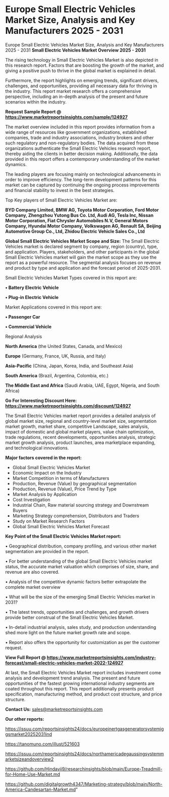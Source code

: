 # Europe Small Electric Vehicles Market Size, Analysis and Key Manufacturers 2025 - 2031
Europe Small Electric Vehicles Market Size, Analysis and Key Manufacturers 2025 - 2031
<Strong> Small Electric Vehicles Market Overview 2025 - 2031</strong>

The rising technology in Small Electric Vehicles Market is also depicted in this research report. Factors that are boosting the growth of the market, and giving a positive push to thrive in the global market is explained in detail.

Furthermore, the report highlights on emerging trends, significant drivers, challenges, and opportunities, providing all necessary data for thriving in the industry. This report market research offers a comprehensive perspective, including an in-depth analysis of the present and future scenarios within the industry.

<strong>Request Sample Report @ <a href=https://www.marketreportsinsights.com/sample/124927>https://www.marketreportsinsights.com/sample/124927</a></strong>

The market overview included in this report provides information from a wide range of resources like government organizations, established companies, trade and industry associations, industry brokers and other such regulatory and non-regulatory bodies. The data acquired from these organizations authenticate the Small Electric Vehicles research report, thereby aiding the clients in better decision making. Additionally, the data provided in this report offers a contemporary understanding of the market dynamics.

The leading players are focusing mainly on technological advancements in order to improve efficiency. The long-term development patterns for this market can be captured by continuing the ongoing process improvements and financial stability to invest in the best strategies.

Top Key players of Small Electric Vehicles Market are:

<strong>BYD Company Limited, BMW AG, Toyota Motor Corporation, Ford Motor Company, Zhengzhou Yutong Bus Co. Ltd, Audi AG, Tesla Inc, Nissan Motor Corporation, Fiat Chrysler Automobiles N.V, General Motors Company, Hyundai Motor Company, Volkswagen AG, Renault SA, Beijing Automotive Group Co., Ltd, Zhidou Electric Vehicle Sales Co., Ltd</strong>

<strong><b>Global Small Electric Vehicles Market Scope and Size:</b></strong>
The Small Electric Vehicles market is declared segment by company, region (country), type, and application. Players, stakeholders, and other participants in the global Small Electric Vehicles market will gain the market scope as they use the report as a powerful resource. The segmental analysis focuses on revenue and product by type and application and the forecast period of 2025-2031.

Small Electric Vehicles Market Types covered in this report are:

<strong>• Battery Electric Vehicle

• Plug-in Electric Vehicle</strong>

Market Applications covered in this report are:

<strong>• Passenger Car

• Commercial Vehicle</strong> 

Regional Analysis

<strong>North America</strong> (the United States, Canada, and Mexico)

<strong>Europe</strong> (Germany, France, UK, Russia, and Italy)

<strong>Asia-Pacific</strong> (China, Japan, Korea, India, and Southeast Asia)

<strong>South America</strong> (Brazil, Argentina, Colombia, etc.)

<strong>The Middle East and Africa</strong> (Saudi Arabia, UAE, Egypt, Nigeria, and South Africa)

<strong>Go For Interesting Discount Here: <a href=https://www.marketreportsinsights.com/discount/124927>https://www.marketreportsinsights.com/discount/124927</a></strong>

The Small Electric Vehicles market report provides a detailed analysis of global market size, regional and country-level market size, segmentation market growth, market share, competitive Landscape, sales analysis, impact of domestic and global market players, value chain optimization, trade regulations, recent developments, opportunities analysis, strategic market growth analysis, product launches, area marketplace expanding, and technological innovations.

<strong><b>Major factors covered in the report:</b></strong>
<ul>
  <li>Global Small Electric Vehicles Market </li>
  <li>Economic Impact on the Industry</li>
  <li>Market Competition in terms of Manufacturers</li>
  <li>Production, Revenue (Value) by geographical segmentation</li>
  <li>Production, Revenue (Value), Price Trend by Type</li>
  <li>Market Analysis by Application</li>
  <li>Cost Investigation</li>
  <li>Industrial Chain, Raw material sourcing strategy and Downstream Buyers</li>
  <li>Marketing Strategy comprehension, Distributors and Traders</li>
  <li>Study on Market Research Factors</li>
  <li>Global Small Electric Vehicles Market Forecast</li>
</ul>

<strong><b>Key Point of the Small Electric Vehicles Market report:</b></strong>

• Geographical distribution, company profiling, and various other market segmentation are provided in the report.

• For better understanding of the global Small Electric Vehicles market status, the accurate market valuation which comprises of size, share, and revenue are also covered.

• Analysis of the competitive dynamic factors better extrapolate the complete market overview

• What will be the size of the emerging Small Electric Vehicles market in 2031?

• The latest trends, opportunities and challenges, and growth drivers provide better construal of the Small Electric Vehicles Market.

• In-detail industrial analysis, sales study, and production understanding shed more light on the future market growth rate and scope.

• Report also offers the opportunity for customization as per the customer request.

<strong><b>View Full Report @ <a href=https://www.marketreportsinsights.com/industry-forecast/small-electric-vehicles-market-2022-124927>https://www.marketreportsinsights.com/industry-forecast/small-electric-vehicles-market-2022-124927</a></b></strong>


At last, the Small Electric Vehicles Market report includes investment come analysis and development trend analysis. The present and future opportunities of the fastest growing international industry segments are coated throughout this report. This report additionally presents product specification, manufacturing method, and product cost structure, and price structure.

<strong>Contact Us:</strong>
sales@marketreportsinsights.com

<strong>Our other reports:</strong>

<a href=https://issuu.com/reportsinsights24/docs/europeinertgasgeneratorsystemiggsmarket20252031ind>https://issuu.com/reportsinsights24/docs/europeinertgasgeneratorsystemiggsmarket20252031ind</a>

<a href=https://tanomuno.com/illust/521603>https://tanomuno.com/illust/521603</a>

<a href=https://issuu.com/reportsinsights24/docs/northamericadegaussingsystemmarketsizeandoverview2>https://issuu.com/reportsinsights24/docs/northamericadegaussingsystemmarketsizeandoverview2</a>

<a href=https://github.com/Hindavii9/researchinsights/blob/main/Europe-Treadmill-for-Home-Use-Market.md>https://github.com/Hindavii9/researchinsights/blob/main/Europe-Treadmill-for-Home-Use-Market.md</a>

<a href=https://github.com/digitalgrowth4347/Marketing-strategy/blob/main/North-America-Candesartan-Market.md>https://github.com/digitalgrowth4347/Marketing-strategy/blob/main/North-America-Candesartan-Market.md</a>"
